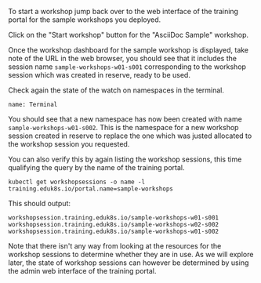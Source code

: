 To start a workshop jump back over to the web interface of the training portal for the sample workshops you deployed.

Click on the "Start workshop" button for the "AsciiDoc Sample" workshop.

Once the workshop dashboard for the sample workshop is displayed, take note of the URL in the web browser, you should see that it includes the session name `sample-workshops-w01-s001` corresponding to the workshop session which was created in reserve, ready to be used.

Check again the state of the watch on namespaces in the terminal.

```dashboard:open-dashboard
name: Terminal
```

You should see that a new namespace has now been created with name `sample-workshops-w01-s002`. This is the namespace for a new workshop session created in reserve to replace the one which was justed allocated to the workshop session you requested.

You can also verify this by again listing the workshop sessions, this time qualifying the query by the name of the training portal.

```execute
kubectl get workshopsessions -o name -l training.eduk8s.io/portal.name=sample-workshops
```

This should output:

```
workshopsession.training.eduk8s.io/sample-workshops-w01-s001
workshopsession.training.eduk8s.io/sample-workshops-w02-s002
workshopsession.training.eduk8s.io/sample-workshops-w01-s002
```

Note that there isn't any way from looking at the resources for the workshop sessions to determine whether they are in use. As we will explore later, the state of workshop sessions can however be determined by using the admin web interface of the training portal.
